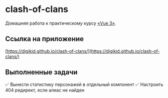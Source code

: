 # clash-of-clans

Домашняя работа к практическому курсу [«Vue 3»](https://tocode.ru/courses/vuejs-3-s-nulya-do-rezultata/).

## Ссылка на приложение
[https://digikid.github.io/clash-of-clans/](https://digikid.github.io/clash-of-clans/)

## Выполненные задачи

:white_check_mark: Вынести статистику персонажей в отдельный компонент
:white_check_mark: Настроить 404 редирект, если алиас не найден
